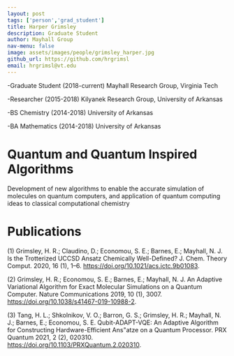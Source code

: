 ```yaml
---
layout: post 
tags: ['person','grad_student']
title: Harper Grimsley 
description: Graduate Student 
author: Mayhall Group 
nav-menu: false 
image: assets/images/people/grimsley_harper.jpg
github_url: https://github.com/hrgrimsl 
email: hrgrimsl@vt.edu
---
```

-Graduate Student (2018-current) Mayhall Research Group, Virginia Tech

-Researcher (2015-2018) Kilyanek Research Group, University of Arkansas

-BS Chemistry (2014-2018) University of Arkansas

-BA Mathematics (2014-2018) University of Arkansas


# Quantum and Quantum Inspired Algorithms 
Development of new algorithms to enable the accurate simulation of molecules on quantum computers, and application of quantum computing ideas to classical computational chemistry

# Publications

(1) Grimsley, H. R.; Claudino, D.; Economou, S. E.; Barnes, E.; Mayhall, N. J. Is the Trotterized UCCSD Ansatz Chemically Well-Defined? J. Chem. Theory Comput. 2020, 16 (1), 1–6. https://doi.org/10.1021/acs.jctc.9b01083.

(2) Grimsley, H. R.; Economou, S. E.; Barnes, E.; Mayhall, N. J. An Adaptive Variational Algorithm for Exact Molecular Simulations on a Quantum Computer. Nature Communications 2019, 10 (1), 3007. https://doi.org/10.1038/s41467-019-10988-2.

(3) Tang, H. L.; Shkolnikov, V. O.; Barron, G. S.; Grimsley, H. R.; Mayhall, N. J.; Barnes, E.; Economou, S. E. Qubit-ADAPT-VQE: An Adaptive Algorithm for Constructing Hardware-Efficient Ans\"atze on a Quantum Processor. PRX Quantum 2021, 2 (2), 020310. https://doi.org/10.1103/PRXQuantum.2.020310.
